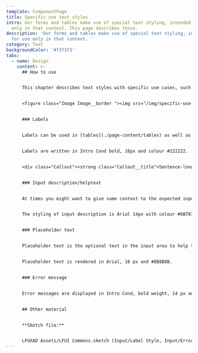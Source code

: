 ```yaml
---
template: ComponentPage
title: Specific use text styles
intro: Our forms and tables make use of special text styling, intended for use
  only in that context. This page describes those.
description: 'Our forms and tables make use of special text styling, intended
  for use only in that context. '
category: Text
backgroundColor: '#f3f3f3'
tabs:
  - name: Design
    content: >-
      ## How to use


      This chapter describes text styles with specific use cases, such as in forms and tables. Below is which you can see the different types of text styles used in forms and the relation to each other and other form elements.


      <figure class="Image Image__border "><img src="/img/specific-use-text-styles.png" srcset="/img/specific-use-text-styles.png 2x" alt="Image exemplifying different text styles used in forms and how they relate to each other"><figcaption><div class="Image__caption">Different text styles used in forms and how they relate to each other</div></figcaption></figure>


      ### Labels


      Labels can be used in [tables](./page-content/tables) as well as [forms](./forms). In tables they are used as a headings for columns, and in forms they help help the user know what to enter in the adjacent form element (please see [form element grouping ](/patterns/form-patterns/form-element-grouping)for a thorough explanation). Labels should not be used for anything except this.


      Labels are written in Intro Cond bold, 16px and colour #222222.


      <div class="Callout"><strong class="Callout__title">Sentence-long questions </strong><p class="Callout__text">In some forms (like KYC and "Hälsodeklaration") we need to ask questions in sentence form rather than short and snappy labels. In those cases the boldness of the labels might reduce readability over time, so we recommend using Arial 16 px normal weight in those cases instead.</p></div>


      ### Input description/helptext


      At times you might want to give some context to the expected input or provide information on GDPR-compliance of the data provided by the user. Then input description/helptext/meta (same thing, many names) is your friend - read more about how to use it in [form element grouping](/patterns/form-patterns/form-element-grouping).


      The styling of input description is Arial 14px with colour #6B7070.


      ### Placeholder text


      Placeholder text is the optional text in the input area to help the user see the expected format. Again, the detailed description can be found on the [form element grouping](/patterns/form-patterns/form-element-grouping)-page.


      Placeholder text is rendered in Arial, 16 px and #8B8B8B.


      ### Error message


      Error messages are displayed in Intro Cond, bold weight, 14 px and #E30613.


      ## Other material


      **Sketch file:**


      LFUXAD Assets/LFUI Commons.sketch (Input/Label Style, Input/Error Style, Meta)
---
```

